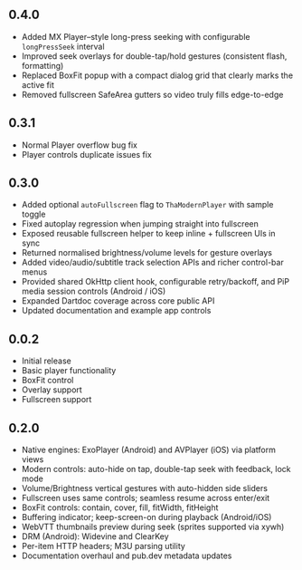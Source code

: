 ## 0.4.0

- Added MX Player–style long-press seeking with configurable `longPressSeek` interval
- Improved seek overlays for double-tap/hold gestures (consistent flash, formatting)
- Replaced BoxFit popup with a compact dialog grid that clearly marks the active fit
- Removed fullscreen SafeArea gutters so video truly fills edge-to-edge

## 0.3.1

- Normal Player overflow bug fix
- Player controls duplicate issues fix

## 0.3.0

- Added optional `autoFullscreen` flag to `ThaModernPlayer` with sample toggle
- Fixed autoplay regression when jumping straight into fullscreen
- Exposed reusable fullscreen helper to keep inline + fullscreen UIs in sync
- Returned normalised brightness/volume levels for gesture overlays
- Added video/audio/subtitle track selection APIs and richer control-bar menus
- Provided shared OkHttp client hook, configurable retry/backoff, and PiP media session controls (Android / iOS)
- Expanded Dartdoc coverage across core public API
- Updated documentation and example app controls

## 0.0.2

- Initial release
- Basic player functionality
- BoxFit control
- Overlay support
- Fullscreen support
## 0.2.0

- Native engines: ExoPlayer (Android) and AVPlayer (iOS) via platform views
- Modern controls: auto-hide on tap, double-tap seek with feedback, lock mode
- Volume/Brightness vertical gestures with auto-hidden side sliders
- Fullscreen uses same controls; seamless resume across enter/exit
- BoxFit controls: contain, cover, fill, fitWidth, fitHeight
- Buffering indicator; keep-screen-on during playback (Android/iOS)
- WebVTT thumbnails preview during seek (sprites supported via xywh)
- DRM (Android): Widevine and ClearKey
- Per-item HTTP headers; M3U parsing utility
- Documentation overhaul and pub.dev metadata updates
